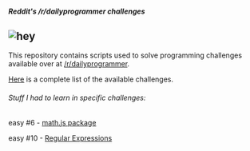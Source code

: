 ##### Reddit's /r/dailyprogrammer challenges
![hey](https://d.thumbs.redditmedia.com/mASxBAsOsW90oWe-.png)
---

This repository contains scripts used to solve programming challenges available over at [/r/dailyprogrammer](https://www.reddit.com/r/dailyprogrammer).

[Here](https://www.reddit.com/r/dailyprogrammer/wiki/challenges) is a complete list of the available challenges.

###### Stuff I had to learn in specific challenges:

easy \#6 - [math.js package](http://mathjs.org/)

easy \#10 - [Regular Expressions](https://en.wikipedia.org/wiki/Regular_expression)
